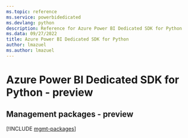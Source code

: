 ```yaml
---
ms.topic: reference
ms.service: powerbidedicated
ms.devlang: python
description: Reference for Azure Power BI Dedicated SDK for Python
ms.data: 09/27/2022
title: Azure Power BI Dedicated SDK for Python
author: lmazuel
ms.author: lmazuel
---
```

# Azure Power BI Dedicated SDK for Python - preview

## Management packages - preview
[!INCLUDE [mgmt-packages](power-bi-dedicated-mgmt-index.md)]
